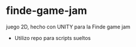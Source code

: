 # finde-game-jam
juego 2D, hecho con UNITY para la Finde game jam

* Utilizo repo para scripts sueltos
